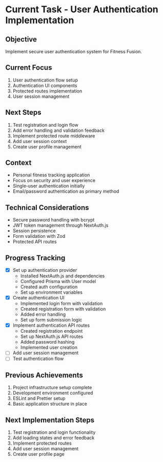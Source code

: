 # Current Task - User Authentication Implementation

## Objective
Implement secure user authentication system for Fitness Fusion.

## Current Focus
1. User authentication flow setup
2. Authentication UI components
3. Protected routes implementation
4. User session management

## Next Steps
1. Test registration and login flow
2. Add error handling and validation feedback
3. Implement protected route middleware
4. Add user session context
5. Create user profile management

## Context
- Personal fitness tracking application
- Focus on security and user experience
- Single-user authentication initially
- Email/password authentication as primary method

## Technical Considerations
- Secure password handling with bcrypt
- JWT token management through NextAuth.js
- Session persistence
- Form validation with Zod
- Protected API routes

## Progress Tracking
- [x] Set up authentication provider
  - Installed NextAuth.js and dependencies
  - Configured Prisma with User model
  - Created auth configuration
  - Set up environment variables
- [x] Create authentication UI
  - Implemented login form with validation
  - Created registration form with validation
  - Added error handling
  - Set up form submission logic
- [x] Implement authentication API routes
  - Created registration endpoint
  - Set up NextAuth.js API routes
  - Added password hashing
  - Implemented user creation
- [ ] Add user session management
- [ ] Test authentication flow

## Previous Achievements
1. Project infrastructure setup complete
2. Development environment configured
3. ESLint and Prettier setup
4. Basic application structure in place

## Next Implementation Steps
1. Test registration and login functionality
2. Add loading states and error feedback
3. Implement protected routes
4. Add user session management
5. Create user profile page

